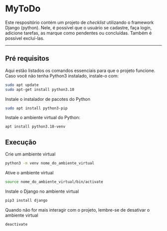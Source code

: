 # MyToDo
Este respositório contém um projeto de _checklist_ utilizando o framework Django (python). Nele, é possível que o usuário se cadastre, faça login, adicione tarefas, as marque como pendentes ou concluídas. Também é possível excluí-las.

---
## Pré requisitos
Aqui estão listados os comandos essenciais para que o projeto funcione.
Caso você não tenha Python3 instalado, instale-o com:

```bash
sudo apt update
sudo apt-get install python3.10
```

Instale o instalador de pacotes do Python
```bash
sudo apt install python3-pip
```
Instale o ambiente virtual do Python:

```bash
apt install python3.10-venv
```

## Execução

Crie um ambiente virtual
```bash
python3 -m venv nome_do_ambiente_virtual
```

Ative o ambiente virtual
```bash
source nome_do_ambiente_virtual/bin/activate
```
Instale o Django no ambiente virtual

```bash
pip3 install django
```

Quando não for mais interagir com o projeto, lembre-se de desativar o ambiente virtual
```bash
deactivate
```

